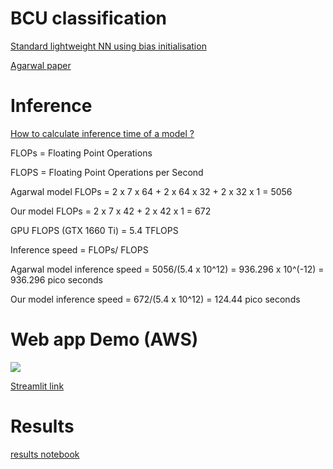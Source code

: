 # BCU classification



[Standard lightweight NN using bias initialisation](./data_engg_classification.ipynb)



[Agarwal paper](https://iopscience.iop.org/article/10.3847/1538-4357/acbdfa/pdf)



# Inference


[How to calculate inference time of a model ?](https://www.thinkautonomous.ai/blog/deep-learning-optimization/#how-to-calculate-the-inference-time-of-a-model)


FLOPs = Floating Point Operations


FLOPS = Floating Point Operations per Second


Agarwal model FLOPs = 2 x 7 x 64 + 2 x 64 x 32 + 2 x 32 x 1 = 5056


Our model FLOPs = 2 x 7 x 42 + 2 x 42 x 1 = 672


GPU FLOPS (GTX 1660 Ti) = 5.4 TFLOPS 


Inference speed = FLOPs/ FLOPS


Agarwal model inference speed = 5056/(5.4 x 10^12) = 936.296 x 10^(-12) = 936.296 pico seconds


Our model inference speed = 672/(5.4 x 10^12) = 124.44 pico seconds



# Web app Demo (AWS)


![](./aws-app-demo.gif)



[Streamlit link](https://bcu-classification-ml.streamlit.app/)

# Results


[results notebook](./plotting.ipynb)